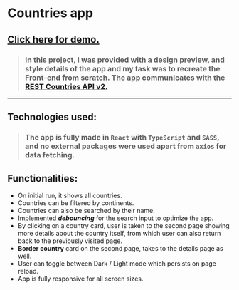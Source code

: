 # **Countries app**

## [Click here for demo.](https://drip016.github.io/countries-app)

> ### In this project, I was provided with a design preview, and style details of the app and my task was to recreate the Front-end from scratch. The app communicates with the [REST Countries API v2.](https://restcountries.com/)

---

## Technologies used:

> ### The app is fully made in **`React`** with **`TypeScript`** and **`SASS`**, and no external packages were used apart from **`axios`** for data fetching.

## Functionalities:

- On initial run, it shows all countries.
- Countries can be filtered by continents.
- Countries can also be searched by their name.
- Implemented **_debouncing_** for the search input to optimize the app.
- By clicking on a country card, user is taken to the second page showing more details about the country itself, from which user can also return back to the previously visited page.
- **Border country** card on the second page, takes to the details page as well.
- User can toggle between Dark / Light mode which persists on page reload.
- App is fully responsive for all screen sizes.
